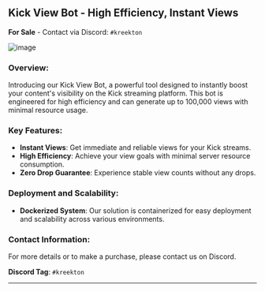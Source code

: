 ## **Kick View Bot - High Efficiency, Instant Views**

**For Sale** - Contact via Discord: `#kreekton`

![image](https://github.com/kreekton/Kick-View-Bot/assets/26024932/eca283da-312d-4c8c-b98f-2a791fb1434d)


### **Overview:**
Introducing our Kick View Bot, a powerful tool designed to instantly boost your content's visibility on the Kick streaming platform. This bot is engineered for high efficiency and can generate up to 100,000 views with minimal resource usage.

### **Key Features:**

- **Instant Views**: Get immediate and reliable views for your Kick streams.
- **High Efficiency**: Achieve your view goals with minimal server resource consumption.
- **Zero Drop Guarantee**: Experience stable view counts without any drops.

### **Deployment and Scalability:**

- **Dockerized System**: Our solution is containerized for easy deployment and scalability across various environments.

### **Contact Information:**
For more details or to make a purchase, please contact us on Discord.

**Discord Tag**: `#kreekton`

---
